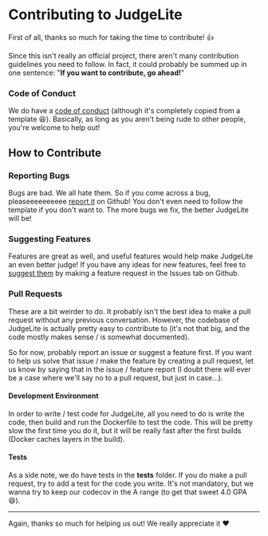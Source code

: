 # Contributing to JudgeLite

First of all, thanks so much for taking the time to contribute! :+1:

Since this isn't really an official project, there aren't many contribution guidelines you need to follow. In fact, it could probably be summed up in one sentence: "**If you want to contribute, go ahead!**"

### Code of Conduct

We do have a [code of conduct](https://github.com/Giantpizzahead/judgelite/blob/master/.github/CODE_OF_CONDUCT.md) (although it's completely copied from a template :laughing:). Basically, as long as you aren't being rude to other people, you're welcome to help out!

## How to Contribute

### Reporting Bugs

Bugs are bad. We all hate them. So if you come across a bug, pleaseeeeeeeeee [report it](https://github.com/Giantpizzahead/judgelite/issues/new/choose) on Github! You don't even need to follow the template if you don't want to. The more bugs we fix, the better JudgeLite will be!

### Suggesting Features

Features are great as well, and useful features would help make JudgeLite an even better judge! If you have any ideas for new features, feel free to [suggest them](https://github.com/Giantpizzahead/judgelite/issues/new/choose) by making a feature request in the Issues tab on Github.

### Pull Requests

These are a bit weirder to do. It probably isn't the best idea to make a pull request without any previous conversation. However, the codebase of JudgeLite is actually pretty easy to contribute to (it's not that big, and the code mostly makes sense / is somewhat documented).

So for now, probably report an issue or suggest a feature first. If you want to help us solve that issue / make the feature by creating a pull request, let us know by saying that in the issue / feature report (I doubt there will ever be a case where we'll say no to a pull request, but just in case...).

#### Development Environment

In order to write / test code for JudgeLite, all you need to do is write the code, then build and run the Dockerfile to test the code. This will be pretty slow the first time you do it, but it will be really fast after the first builds (Docker caches layers in the build).

#### Tests

As a side note, we do have tests in the **tests** folder. If you do make a pull request, try to add a test for the code you write. It's not mandatory, but we wanna try to keep our codecov in the A range (to get that sweet 4.0 GPA :smile:).

***

Again, thanks so much for helping us out! We really appreciate it :heart:
